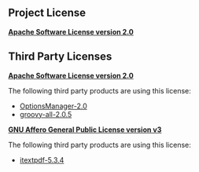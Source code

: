 <!-- Created by CodeLicenseManager -->
## Project License

__[Apache Software License version 2.0](https://github.com/tombensve/MarkdownDoc/blob/master/Docs/Apache-2.0.md)__

## Third Party Licenses

__[Apache Software License version 2.0](http://www.apache.org/licenses/LICENSE-2.0.html)__

The following third party products are using this license:

* [OptionsManager-2.0](http://github.com/tombensve/OptionsManager)
* [groovy-all-2.0.5](http://groovy.codehaus.org/)

__[GNU Affero General Public License version v3](http://www.fsf.org/licensing/licenses/agpl-3.0.html)__

The following third party products are using this license:

* [itextpdf-5.3.4](http://www.itextpdf.com/)

<!-- CLM -->
